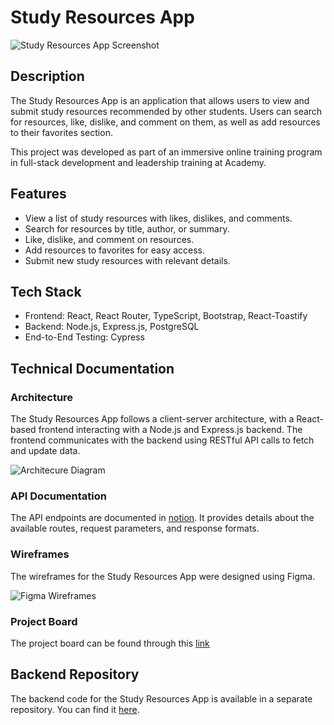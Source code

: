 # Study Resources App

![Study Resources App Screenshot](https://github.com/syed-45/study-resource-catalog-c5c3/assets/86778040/cb577876-ed4f-4b42-9cec-3b4c6791e270)

## Description

The Study Resources App is an application that allows users to view and submit study resources recommended by other students. Users can search for resources, like, dislike, and comment on them, as well as add resources to their favorites section.

This project was developed as part of an immersive online training program in full-stack development and leadership training at Academy.

## Features

- View a list of study resources with likes, dislikes, and comments.
- Search for resources by title, author, or summary.
- Like, dislike, and comment on resources.
- Add resources to favorites for easy access.
- Submit new study resources with relevant details.

## Tech Stack

- Frontend: React, React Router, TypeScript, Bootstrap, React-Toastify
- Backend: Node.js, Express.js, PostgreSQL
- End-to-End Testing: Cypress

## Technical Documentation

### Architecture

The Study Resources App follows a client-server architecture, with a React-based frontend interacting with a Node.js and Express.js backend. The frontend communicates with the backend using RESTful API calls to fetch and update data.

![Architecure Diagram](https://github.com/syed-45/study-resource-catalog-c5c3/assets/86778040/f4c0ab9c-86cc-4c4e-9b68-896b1372b91d)

### API Documentation

The API endpoints are documented in [notion](https://www.notion.so/weareacademy/351212317e3a48e988e3f262fc392863?v=8753decd54bb441f83660477dbcec45e). It provides details about the available routes, request parameters, and response formats.

### Wireframes

The wireframes for the Study Resources App were designed using Figma.

![Figma Wireframes](https://github.com/syed-45/study-resource-catalog-c5c3/assets/86778040/f1e02623-173f-46a6-9af5-0ef4687d21eb)


### Project Board

The project board can be found through this [link](https://github.com/users/SEVGI1231/projects/4)

## Backend Repository

The backend code for the Study Resources App is available in a separate repository. You can find it [here](https://github.com/syed-45/C5C3-resources-app-back-end).

